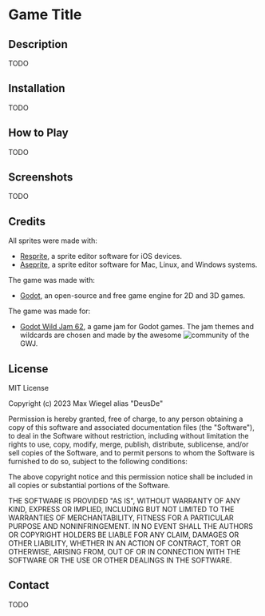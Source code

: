 # Game Title

## Description

TODO

## Installation

TODO

## How to Play

TODO

## Screenshots

TODO

## Credits

All sprites were made with:
- [Resprite](https://resprite.fengeon.com), a sprite editor software for iOS devices.
- [Aseprite](https://github.com/aseprite/aseprite), a sprite editor software for Mac, Linux, and Windows systems.

The game was made with:
- [Godot](https://godotengine.org), an open-source and free game engine for 2D and 3D games.

The game was made for:
- [Godot Wild Jam 62](https://godotwildjam.com/), a game jam for Godot games. The jam themes and wildcards are chosen and made by the awesome ![community](https://discord.gg/godotwildjam) of the GWJ.

## License

MIT License

Copyright (c) 2023 Max Wiegel alias "DeusDe"

Permission is hereby granted, free of charge, to any person obtaining a copy
of this software and associated documentation files (the "Software"), to deal
in the Software without restriction, including without limitation the rights
to use, copy, modify, merge, publish, distribute, sublicense, and/or sell
copies of the Software, and to permit persons to whom the Software is
furnished to do so, subject to the following conditions:

The above copyright notice and this permission notice shall be included in all
copies or substantial portions of the Software.

THE SOFTWARE IS PROVIDED "AS IS", WITHOUT WARRANTY OF ANY KIND, EXPRESS OR
IMPLIED, INCLUDING BUT NOT LIMITED TO THE WARRANTIES OF MERCHANTABILITY,
FITNESS FOR A PARTICULAR PURPOSE AND NONINFRINGEMENT. IN NO EVENT SHALL THE
AUTHORS OR COPYRIGHT HOLDERS BE LIABLE FOR ANY CLAIM, DAMAGES OR OTHER
LIABILITY, WHETHER IN AN ACTION OF CONTRACT, TORT OR OTHERWISE, ARISING FROM,
OUT OF OR IN CONNECTION WITH THE SOFTWARE OR THE USE OR OTHER DEALINGS IN THE
SOFTWARE.

## Contact

TODO